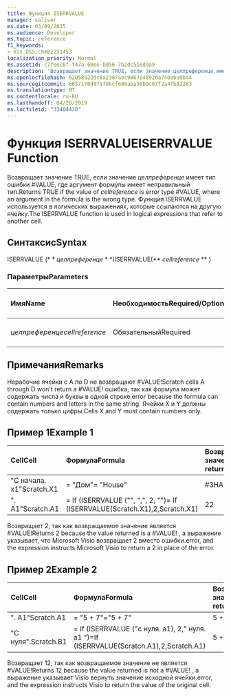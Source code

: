 ```yaml
---
title: Функция ISERRVALUE
manager: soliver
ms.date: 03/09/2015
ms.audience: Developer
ms.topic: reference
f1_keywords:
- Vis_DSS.chm82251453
localization_priority: Normal
ms.assetid: c7feec6f-f47a-60ee-b056-7b2dc51ed9a9
description: 'Возвращает значение TRUE, если значение целлреференце имеет тип ошибки #VALUE, где аргумент формулы имеет неправильный тип. Функция ISERRVALUE используется в логических выражениях, которые ссылаются на другую ячейку.'
ms.openlocfilehash: 62058522dc8a2387aec9867e4892da740aba9b44
ms.sourcegitcommit: 8657170d071f9bcf680aba50b9c07f2a4fb82283
ms.translationtype: MT
ms.contentlocale: ru-RU
ms.lasthandoff: 04/28/2019
ms.locfileid: "33404430"
---
```

# <a name="iserrvalue-function"></a><span data-ttu-id="d758c-104">Функция ISERRVALUE</span><span class="sxs-lookup"><span data-stu-id="d758c-104">ISERRVALUE Function</span></span>

<span data-ttu-id="d758c-105">Возвращает значение TRUE, если значение _целлреференце_ имеет тип ошибки #VALUE, где аргумент формулы имеет неправильный тип.</span><span class="sxs-lookup"><span data-stu-id="d758c-105">Returns TRUE if the value of  _cellreference_ is error type #VALUE, where an argument in the formula is the wrong type.</span></span> <span data-ttu-id="d758c-106">Функция ISERRVALUE используется в логических выражениях, которые ссылаются на другую ячейку.</span><span class="sxs-lookup"><span data-stu-id="d758c-106">The ISERRVALUE function is used in logical expressions that refer to another cell.</span></span> 
  
## <a name="syntax"></a><span data-ttu-id="d758c-107">Синтаксис</span><span class="sxs-lookup"><span data-stu-id="d758c-107">Syntax</span></span>

<span data-ttu-id="d758c-108">ISERRVALUE (\* \* *целлреференце* \* \*)</span><span class="sxs-lookup"><span data-stu-id="d758c-108">ISERRVALUE(\*\* *cellreference* \*\* )</span></span> 
  
### <a name="parameters"></a><span data-ttu-id="d758c-109">Параметры</span><span class="sxs-lookup"><span data-stu-id="d758c-109">Parameters</span></span>

|<span data-ttu-id="d758c-110">**Имя**</span><span class="sxs-lookup"><span data-stu-id="d758c-110">**Name**</span></span>|<span data-ttu-id="d758c-111">**Необходимость**</span><span class="sxs-lookup"><span data-stu-id="d758c-111">**Required/Optional**</span></span>|<span data-ttu-id="d758c-112">**Тип данных**</span><span class="sxs-lookup"><span data-stu-id="d758c-112">**Data Type**</span></span>|<span data-ttu-id="d758c-113">**Описание**</span><span class="sxs-lookup"><span data-stu-id="d758c-113">**Description**</span></span>|
|:-----|:-----|:-----|:-----|
| <span data-ttu-id="d758c-114">_целлреференце_</span><span class="sxs-lookup"><span data-stu-id="d758c-114">_cellreference_</span></span> <br/> |<span data-ttu-id="d758c-115">Обязательный</span><span class="sxs-lookup"><span data-stu-id="d758c-115">Required</span></span>  <br/> |<span data-ttu-id="d758c-116">**String**</span><span class="sxs-lookup"><span data-stu-id="d758c-116">**String**</span></span> <br/> |<span data-ttu-id="d758c-117">Ссылка на ячейку.</span><span class="sxs-lookup"><span data-stu-id="d758c-117">Reference to a cell.</span></span>  <br/> |
   
## <a name="remarks"></a><span data-ttu-id="d758c-118">Примечания</span><span class="sxs-lookup"><span data-stu-id="d758c-118">Remarks</span></span>

<span data-ttu-id="d758c-119">Нерабочие ячейки с A по D не возвращают #VALUE!</span><span class="sxs-lookup"><span data-stu-id="d758c-119">Scratch cells A through D won't return a #VALUE!</span></span> <span data-ttu-id="d758c-120">ошибка, так как формула может содержать числа и буквы в одной строке.</span><span class="sxs-lookup"><span data-stu-id="d758c-120">error because the formula can contain numbers and letters in the same string.</span></span> <span data-ttu-id="d758c-121">Ячейки X и Y должны содержать только цифры.</span><span class="sxs-lookup"><span data-stu-id="d758c-121">Cells X and Y must contain numbers only.</span></span> 
  
## <a name="example-1"></a><span data-ttu-id="d758c-122">Пример 1</span><span class="sxs-lookup"><span data-stu-id="d758c-122">Example 1</span></span>

|<span data-ttu-id="d758c-123">**Cell**</span><span class="sxs-lookup"><span data-stu-id="d758c-123">**Cell**</span></span>|<span data-ttu-id="d758c-124">**Формула**</span><span class="sxs-lookup"><span data-stu-id="d758c-124">**Formula**</span></span>|<span data-ttu-id="d758c-125">**Возвращаемое значение**</span><span class="sxs-lookup"><span data-stu-id="d758c-125">**Value returned**</span></span>|
|:-----|:-----|:-----|
|<span data-ttu-id="d758c-126">"С начала. x1"</span><span class="sxs-lookup"><span data-stu-id="d758c-126">Scratch.X1</span></span>  <br/> |<span data-ttu-id="d758c-127">= "Дом"</span><span class="sxs-lookup"><span data-stu-id="d758c-127">= "House"</span></span>  <br/> |<span data-ttu-id="d758c-128">#ЗНАЧ!</span><span class="sxs-lookup"><span data-stu-id="d758c-128">#VALUE!</span></span>  <br/> |
|<span data-ttu-id="d758c-129">". A1"</span><span class="sxs-lookup"><span data-stu-id="d758c-129">Scratch.A1</span></span>  <br/> |<span data-ttu-id="d758c-130">= If (ISERRVALUE ("", ",", 2, "")</span><span class="sxs-lookup"><span data-stu-id="d758c-130">= If (ISERRVALUE(Scratch.X1),2,Scratch.X1)</span></span>  <br/> |<span data-ttu-id="d758c-131">2</span><span class="sxs-lookup"><span data-stu-id="d758c-131">2</span></span>  <br/> |
   
<span data-ttu-id="d758c-132">Возвращает 2, так как возвращаемое значение является #VALUE!</span><span class="sxs-lookup"><span data-stu-id="d758c-132">Returns 2 because the value returned is a #VALUE!</span></span> <span data-ttu-id="d758c-133">, а выражение указывает, что Microsoft Visio возвращает 2 вместо ошибки.</span><span class="sxs-lookup"><span data-stu-id="d758c-133">error, and the expression instructs Microsoft Visio to return a 2 in place of the error.</span></span>
  
## <a name="example-2"></a><span data-ttu-id="d758c-134">Пример 2</span><span class="sxs-lookup"><span data-stu-id="d758c-134">Example 2</span></span>

|<span data-ttu-id="d758c-135">**Cell**</span><span class="sxs-lookup"><span data-stu-id="d758c-135">**Cell**</span></span>|<span data-ttu-id="d758c-136">**Формула**</span><span class="sxs-lookup"><span data-stu-id="d758c-136">**Formula**</span></span>|<span data-ttu-id="d758c-137">**Возвращаемое значение**</span><span class="sxs-lookup"><span data-stu-id="d758c-137">**Value returned**</span></span>|
|:-----|:-----|:-----|
|<span data-ttu-id="d758c-138">". A1"</span><span class="sxs-lookup"><span data-stu-id="d758c-138">Scratch.A1</span></span>  <br/> |<span data-ttu-id="d758c-139">= "5 + 7"</span><span class="sxs-lookup"><span data-stu-id="d758c-139">="5 + 7"</span></span>  <br/> |<span data-ttu-id="d758c-140">5 + 7</span><span class="sxs-lookup"><span data-stu-id="d758c-140">5 + 7</span></span>  <br/> |
|<span data-ttu-id="d758c-141">"С нуля".</span><span class="sxs-lookup"><span data-stu-id="d758c-141">Scratch.B1</span></span>  <br/> |<span data-ttu-id="d758c-142">= If (ISERRVALUE ("с нуля. a1), 2," нуля. a1 ")</span><span class="sxs-lookup"><span data-stu-id="d758c-142">=If (ISERRVALUE(Scratch.A1),2,Scratch.A1)</span></span>  <br/> |<span data-ttu-id="d758c-143">5 + 7</span><span class="sxs-lookup"><span data-stu-id="d758c-143">5 + 7</span></span>  <br/> |
   
<span data-ttu-id="d758c-144">Возвращает 12, так как возвращаемое значение не является #VALUE!</span><span class="sxs-lookup"><span data-stu-id="d758c-144">Returns 12 because the value returned is not a #VALUE!</span></span> <span data-ttu-id="d758c-145">, а выражение указывает Visio вернуть значение исходной ячейки.</span><span class="sxs-lookup"><span data-stu-id="d758c-145">error, and the expression instructs Visio to return the value of the original cell.</span></span>
  

